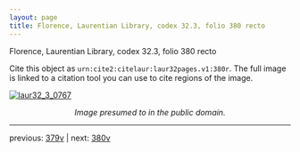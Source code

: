 ```yaml
---
layout: page
title: Florence, Laurentian Library, codex 32.3, folio 380 recto
---
```


Florence, Laurentian Library, codex 32.3, folio 380 recto

Cite this object as `urn:cite2:citelaur:laur32pages.v1:380r`.  The full image is linked to a citation tool you can use to cite regions of the image.

[![laur32_3_0767](http://www.homermultitext.org/iipsrv?IIIF=/project/homer/pyramidal/deepzoom/citelaur/laur32imgs/v1/laur32_3_0767.tif/full/800,/0/default.jpg)](http://www.homermultitext.org/ict2/?urn=urn:cite2:citelaur:laur32imgs.v1:laur32_3_0767) 

<p style="text-align: center; font-style: italic;">Image presumed to in the public domain.</p>

---

previous: [379v](../379v/) | next: [380v](../380v/)